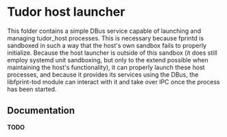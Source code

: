 # Tudor host launcher
This folder contains a simple DBus service capable of launching and managing
tudor_host processes. This is necessary because fprintd is sandboxed in such a
way that the host's own sandbox fails to properly initialize. Because the host
launcher is outside of this sandbox (it does still employ systemd unit
sandboxing, but only to the extend possible when maintaining the host's
functionality), it can properly launch these host processes, and because it
provides its services using the DBus, the libfprint-tod module can interact with
it and take over IPC once the process has been started.

## Documentation
**TODO**